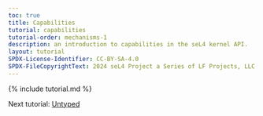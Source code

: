 ```yaml
---
toc: true
title: Capabilities
tutorial: capabilities
tutorial-order: mechanisms-1
description: an introduction to capabilities in the seL4 kernel API.
layout: tutorial
SPDX-License-Identifier: CC-BY-SA-4.0
SPDX-FileCopyrightText: 2024 seL4 Project a Series of LF Projects, LLC.
---
```


{% include tutorial.md %}
<script src="{{ base.url | prepend: site.url }}/assets/js/toggle-markdown.js"></script>

Next tutorial: <a href="untyped">Untyped</a>
